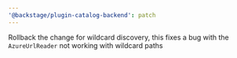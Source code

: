 ```yaml
---
'@backstage/plugin-catalog-backend': patch
---
```


Rollback the change for wildcard discovery, this fixes a bug with the `AzureUrlReader` not working with wildcard paths
